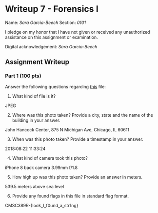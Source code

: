 # Writeup 7 - Forensics I

Name: *Sara Garcia-Beech*
Section: *0101*

I pledge on my honor that I have not given or received any unauthorized assistance on this assignment or examination.

Digital acknowledgement: *Sara Garcia-Beech*

## Assignment Writeup

### Part 1 (100 pts)
Answer the following questions regarding [this](../image) file:

1. What kind of file is it?  

JPEG

2. Where was this photo taken? Provide a city, state and the name of the building in your answer.  

John Hancock Center, 875 N Michigan Ave, Chicago, IL 60611

3. When was this photo taken? Provide a timestamp in your answer.

2018:08:22 11:33:24

4. What kind of camera took this photo?

iPhone 8 back camera 3.99mm f/1.8

5. How high up was this photo taken? Provide an answer in meters.

539.5 meters above sea level

6. Provide any found flags in this file in standard flag format.

CMSC389R-{look_I_f0und_a_str1ng}
